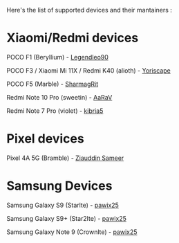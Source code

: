 Here's the list of supported devices and their mantainers :

# Xiaomi/Redmi devices

POCO F1 (Beryllium) - [Legendleo90](https://t.me/Legendleo90)

POCO F3 / Xiaomi Mi 11X / Redmi K40 (alioth) - [Yoriscape](https://t.me/Yoriscape)

POCO F5 (Marble) - [SharmagRit](https://t.me/SharmagRit)

Redmi Note 10 Pro (sweetin) - [AaRaV](https://t.me/aarav_x)

Redmi Note 7 Pro (violet) - [kibria5](https://t.me/kibria5)

# Pixel devices

Pixel 4A 5G (Bramble) - [Ziauddin Sameer](https://t.me/Ziauddin_Sameer)

# Samsung Devices 

Samsung Galaxy S9 (Starlte) - [pawix25](https://t.me/pawix25)

Samsung Galaxy S9+ (Star2lte) - [pawix25](https://t.me/pawix25)

Samsung Galaxy Note 9 (Crownlte) - [pawix25](https://t.me/pawix25)

